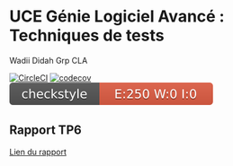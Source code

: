 # UCE Génie Logiciel Avancé : Techniques de tests

Wadii Didah Grp CLA


[![CircleCI](https://circleci.com/gh/WadiiDidah/ceri-m1-techniques-de-test.svg?style=svg)]((https:circleci.com/gh/WadiiDidah/ceri-m1-techniques-de-test/?branch=master))
[![codecov](https://codecov.io/gh/Wadiididah/ceri-m1-techniques-de-test/branch/master/graph/badge.svg?token=SXTHMKGZKJ)](https://codecov.io/gh/Wadiididah/ceri-m1-techniques-de-test)
![Checkstyle](target/site/badges/checkstyle-result.svg)

## Rapport TP6
[Lien du  rapport](https://github.com/WadiiDidah/ceri-m1-techniques-de-test/blob/master/RapportTP6.pdf)



